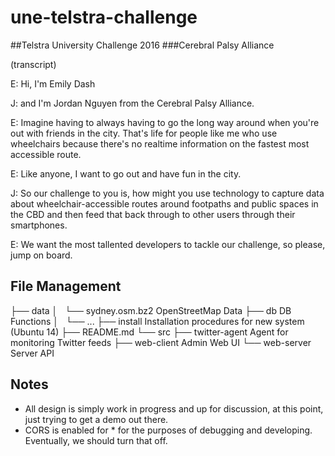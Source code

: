 # une-telstra-challenge

##Telstra University Challenge 2016
###Cerebral Palsy Alliance

(transcript)

E: Hi, I'm Emily Dash

J: and I'm Jordan Nguyen from the Cerebral Palsy Alliance.

E: Imagine having to always having to go the long way around when you're out with friends in the city.  That's life for people like me who use wheelchairs because there's no realtime information on the fastest most accessible route.

E: Like anyone, I want to go out and have fun in the city.

J: So our challenge to you is, how might you use technology to capture data about wheelchair-accessible routes around footpaths and public spaces in the CBD and then feed that back through to other users through their smartphones.

E: We want the most tallented developers to tackle our challenge, so please, jump on board.

## File Management

├── data
│   └── sydney.osm.bz2                   OpenStreetMap Data
├── db                                   DB Functions
│   └── ...
├── install                              Installation procedures for new system (Ubuntu 14)
├── README.md
└── src
    ├── twitter-agent                    Agent for monitoring Twitter feeds
    ├── web-client                       Admin Web UI
    └── web-server                       Server API

## Notes

- All design is simply work in progress and up for discussion, at this point, just trying to get a demo out there.
- CORS is enabled for * for the purposes of debugging and developing.  Eventually, we
should turn that off.
